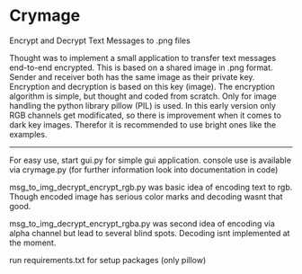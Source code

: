 # Crymage
Encrypt and Decrypt Text Messages to .png files

Thought was to implement a small application to transfer text messages end-to-end encrypted.
This is based on a shared image in .png format. Sender and receiver both has the same image as their private key.
Encryption and decryption is based on this key (image). The encryption algorithm is simple, but thought and coded from scratch.
Only for image handling the python library pillow (PIL) is used. 
In this early version only RGB channels get modificated, so there is improvement when it comes to dark key images.
Therefor it is recommended to use bright ones like the examples.

____________________________________

For easy use, start gui.py for simple gui application.
console use is available via crymage.py (for further information look into documentation in code)

msg_to_img_decrypt_encrypt_rgb.py was basic idea of encoding text to rgb.
Though encoded image has serious color marks and decoding wasnt that good.

msg_to_img_decrypt_encrypt_rgba.py was second idea of encoding via alpha channel but lead to several blind spots.
Decoding isnt implemented at the moment.

run requirements.txt for setup packages (only pillow) 
